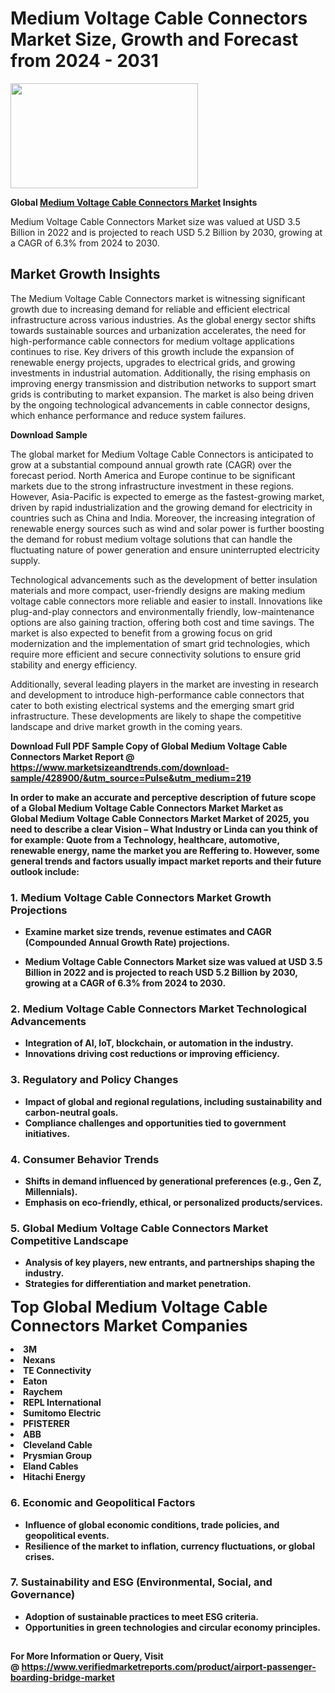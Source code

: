 <H1>Medium Voltage Cable Connectors Market Size, Growth and Forecast from 2024 - 2031</H1><img class="aligncenter size-medium wp-image-584254" src="https://thirdeyenews.in/wp-content/uploads/2024/09/Global-Market-Research-300x168.jpeg" alt="" width="300" height="168" /><p><strong>Global&nbsp;<a href="https://www.marketsizeandtrends.com/download-sample/428900/&amp;utm_source=Pulse&amp;utm_medium=219">Medium Voltage Cable Connectors Market</a> Insights</strong></p><p>Medium Voltage Cable Connectors Market size was valued at USD 3.5 Billion in 2022 and is projected to reach USD 5.2 Billion by 2030, growing at a CAGR of 6.3% from 2024 to 2030.</p><p><h2>Market Growth Insights</h2> <p>The Medium Voltage Cable Connectors market is witnessing significant growth due to increasing demand for reliable and efficient electrical infrastructure across various industries. As the global energy sector shifts towards sustainable sources and urbanization accelerates, the need for high-performance cable connectors for medium voltage applications continues to rise. Key drivers of this growth include the expansion of renewable energy projects, upgrades to electrical grids, and growing investments in industrial automation. Additionally, the rising emphasis on improving energy transmission and distribution networks to support smart grids is contributing to market expansion. The market is also being driven by the ongoing technological advancements in cable connector designs, which enhance performance and reduce system failures.</p> <p><strong>Download Sample</strong></p> <p>The global market for Medium Voltage Cable Connectors is anticipated to grow at a substantial compound annual growth rate (CAGR) over the forecast period. North America and Europe continue to be significant markets due to the strong infrastructure investment in these regions. However, Asia-Pacific is expected to emerge as the fastest-growing market, driven by rapid industrialization and the growing demand for electricity in countries such as China and India. Moreover, the increasing integration of renewable energy sources such as wind and solar power is further boosting the demand for robust medium voltage solutions that can handle the fluctuating nature of power generation and ensure uninterrupted electricity supply. <p>Technological advancements such as the development of better insulation materials and more compact, user-friendly designs are making medium voltage cable connectors more reliable and easier to install. Innovations like plug-and-play connectors and environmentally friendly, low-maintenance options are also gaining traction, offering both cost and time savings. The market is also expected to benefit from a growing focus on grid modernization and the implementation of smart grid technologies, which require more efficient and secure connectivity solutions to ensure grid stability and energy efficiency.</p> <p>Additionally, several leading players in the market are investing in research and development to introduce high-performance cable connectors that cater to both existing electrical systems and the emerging smart grid infrastructure. These developments are likely to shape the competitive landscape and drive market growth in the coming years.</p> <p><strong></p><p><span class=""><strong>Download Full PDF Sample Copy of Global Medium Voltage Cable Connectors Market Report</strong> @ <a href="https://www.marketsizeandtrends.com/download-sample/428900/&amp;utm_source=Pulse&amp;utm_medium=219" target="_blank">https://www.marketsizeandtrends.com/download-sample/428900/&amp;utm_source=Pulse&amp;utm_medium=219</a></span></p><p>In order to make an accurate and perceptive description of future scope of a Global&nbsp;Medium Voltage Cable Connectors Market Market as Global&nbsp;Medium Voltage Cable Connectors Market Market of 2025, you need to describe a clear Vision &ndash; What Industry or Linda can you think of for example: Quote from a Technology, healthcare, automotive, renewable energy, name the market you are Reffering to. However, some general trends and factors usually impact market reports and their future outlook include:</p><h3>1.&nbsp;<strong>Medium Voltage Cable Connectors Market Growth Projections</strong></h3><ul><li>Examine market size trends, revenue estimates and CAGR (Compounded Annual Growth Rate) projections.</li><li><p>Medium Voltage Cable Connectors Market size was valued at USD 3.5 Billion in 2022 and is projected to reach USD 5.2 Billion by 2030, growing at a CAGR of 6.3% from 2024 to 2030.</p></li></ul><h3>2.&nbsp;<strong>Medium Voltage Cable Connectors Market Technological Advancements</strong></h3><ul><li>Integration of AI, IoT, blockchain, or automation in the industry.</li><li>Innovations driving cost reductions or improving efficiency.</li></ul><h3>3.&nbsp;<strong>Regulatory and Policy Changes</strong></h3><ul><li>Impact of global and regional regulations, including sustainability and carbon-neutral goals.</li><li>Compliance challenges and opportunities tied to government initiatives.</li></ul><h3>4.&nbsp;<strong>Consumer Behavior Trends</strong></h3><ul><li>Shifts in demand influenced by generational preferences (e.g., Gen Z, Millennials).</li><li>Emphasis on eco-friendly, ethical, or personalized products/services.</li></ul><h3>5.&nbsp;<strong>Global Medium Voltage Cable Connectors Market Competitive Landscape</strong></h3><ul><li>Analysis of key players, new entrants, and partnerships shaping the industry.</li><li>Strategies for differentiation and market penetration.</li></ul><p data-pm-slice="1 1 []"><span style="color: inherit; font-family: inherit; font-size: 25px;">Top Global Medium Voltage Cable Connectors Market Companies</span></p><div class="" data-test-id=""><p><li>3M</li><li> Nexans</li><li> TE Connectivity</li><li> Eaton</li><li> Raychem</li><li> REPL International</li><li> Sumitomo Electric</li><li> PFISTERER</li><li> ABB</li><li> Cleveland Cable</li><li> Prysmian Group</li><li> Eland Cables</li><li> Hitachi Energy</li></p></div><h3>6.&nbsp;<strong>Economic and Geopolitical Factors</strong></h3><ul><li>Influence of global economic conditions, trade policies, and geopolitical events.</li><li>Resilience of the market to inflation, currency fluctuations, or global crises.</li></ul><h3>7.&nbsp;<strong>Sustainability and ESG (Environmental, Social, and Governance)</strong></h3><ul><li>Adoption of sustainable practices to meet ESG criteria.</li><li>Opportunities in green technologies and circular economy principles.</li></ul><h2><strong style="font-size: 14px;">For More Information or Query, Visit @&nbsp;</strong><a style="background-color: #ffffff; font-size: 14px;" href="https://www.marketsizeandtrends.com/report/medium-voltage-cable-connectors-market/" target="_blank">https://www.verifiedmarketreports.com/product/airport-passenger-boarding-bridge-market</a></h2>
